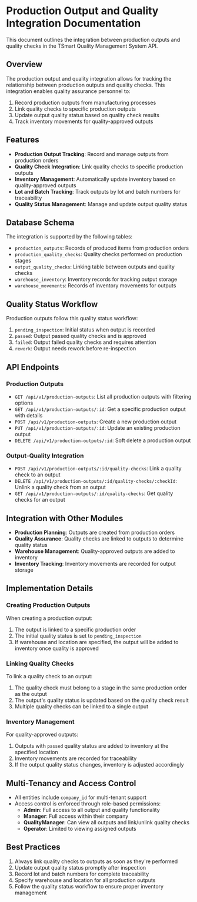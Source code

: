 # Production Output and Quality Integration Documentation

This document outlines the integration between production outputs and quality checks in the TSmart Quality Management System API.

## Overview

The production output and quality integration allows for tracking the relationship between production outputs and quality checks. This integration enables quality assurance personnel to:

1. Record production outputs from manufacturing processes
2. Link quality checks to specific production outputs
3. Update output quality status based on quality check results
4. Track inventory movements for quality-approved outputs

## Features

- **Production Output Tracking**: Record and manage outputs from production orders
- **Quality Check Integration**: Link quality checks to specific production outputs
- **Inventory Management**: Automatically update inventory based on quality-approved outputs
- **Lot and Batch Tracking**: Track outputs by lot and batch numbers for traceability
- **Quality Status Management**: Manage and update output quality status

## Database Schema

The integration is supported by the following tables:

- `production_outputs`: Records of produced items from production orders
- `production_quality_checks`: Quality checks performed on production stages
- `output_quality_checks`: Linking table between outputs and quality checks
- `warehouse_inventory`: Inventory records for tracking output storage
- `warehouse_movements`: Records of inventory movements for outputs

## Quality Status Workflow

Production outputs follow this quality status workflow:

1. `pending_inspection`: Initial status when output is recorded
2. `passed`: Output passed quality checks and is approved
3. `failed`: Output failed quality checks and requires attention
4. `rework`: Output needs rework before re-inspection

## API Endpoints

### Production Outputs

- `GET /api/v1/production-outputs`: List all production outputs with filtering options
- `GET /api/v1/production-outputs/:id`: Get a specific production output with details
- `POST /api/v1/production-outputs`: Create a new production output
- `PUT /api/v1/production-outputs/:id`: Update an existing production output
- `DELETE /api/v1/production-outputs/:id`: Soft delete a production output

### Output-Quality Integration

- `POST /api/v1/production-outputs/:id/quality-checks`: Link a quality check to an output
- `DELETE /api/v1/production-outputs/:id/quality-checks/:checkId`: Unlink a quality check from an output
- `GET /api/v1/production-outputs/:id/quality-checks`: Get quality checks for an output

## Integration with Other Modules

- **Production Planning**: Outputs are created from production orders
- **Quality Assurance**: Quality checks are linked to outputs to determine quality status
- **Warehouse Management**: Quality-approved outputs are added to inventory
- **Inventory Tracking**: Inventory movements are recorded for output storage

## Implementation Details

### Creating Production Outputs

When creating a production output:

1. The output is linked to a specific production order
2. The initial quality status is set to `pending_inspection`
3. If warehouse and location are specified, the output will be added to inventory once quality is approved

### Linking Quality Checks

To link a quality check to an output:

1. The quality check must belong to a stage in the same production order as the output
2. The output's quality status is updated based on the quality check result
3. Multiple quality checks can be linked to a single output

### Inventory Management

For quality-approved outputs:

1. Outputs with `passed` quality status are added to inventory at the specified location
2. Inventory movements are recorded for traceability
3. If the output quality status changes, inventory is adjusted accordingly

## Multi-Tenancy and Access Control

- All entities include `company_id` for multi-tenant support
- Access control is enforced through role-based permissions:
  - **Admin**: Full access to all output and quality functionality
  - **Manager**: Full access within their company
  - **QualityManager**: Can view all outputs and link/unlink quality checks
  - **Operator**: Limited to viewing assigned outputs

## Best Practices

1. Always link quality checks to outputs as soon as they're performed
2. Update output quality status promptly after inspection
3. Record lot and batch numbers for complete traceability
4. Specify warehouse and location for all production outputs
5. Follow the quality status workflow to ensure proper inventory management